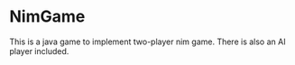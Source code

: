 # NimGame
This is a java game to implement two-player nim game. There is also an AI player included. 
